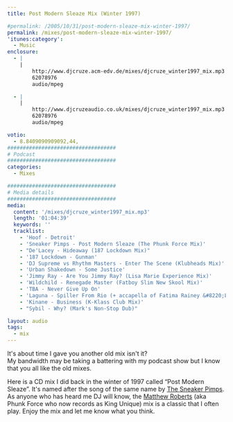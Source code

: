 ```yaml
---
title: Post Modern Sleaze Mix (Winter 1997)

#permalink: /2005/10/31/post-modern-sleaze-mix-winter-1997/
permalink: /mixes/post-modern-sleaze-mix-winter-1997/
'itunes:category':
  - Music
enclosure:
  - |
    |
        http://www.djcruze.acm-edv.de/mixes/djcruze_winter1997_mix.mp3
        62078976
        audio/mpeg

  - |
    |
        http://www.djcruzeaudio.co.uk/mixes/djcruze_winter1997_mix.mp3
        62078976
        audio/mpeg

votio:
  - 8.8409090909092,44,
###################################
# Podcast
###################################
categories:
  - Mixes

###################################
# Media details
###################################
media:
  content: '/mixes/djcruze_winter1997_mix.mp3'
  length: '01:04:39'
  keywords: ''
  tracklist:
    - 'Hoof - Detroit'
    - 'Sneaker Pimps - Post Modern Sleaze (The Phunk Force Mix)'
    - "De'Lacey - Hideaway (187 Lockdown Mix)"
    - '187 Lockdown - Gunman'
    - 'DJ Supreme vs Rhythm Masters - Enter The Scene (Klubheads Mix)'
    - 'Urban Shakedown - Some Justice'
    - 'Jimmy Ray - Are You Jimmy Ray? (Lisa Marie Experience Mix)'
    - 'Wildchild - Renegade Master (Fatboy Slim New Skool Mix)'
    - 'TBA - Never Give Up On'
    - 'Laguna - Spiller From Rio (+ accapella of Fatima Rainey &#8220;Love is a Wonderful Thing&#8221;)'
    - 'Kinane - Business (K-Klass Club Mix)'
    - "Sybil - Why? (Mark's Non-Stop Dub)"

layout: audio
tags:
  - mix
---
```


It's about time I gave you another old mix isn't it?  
My bandwidth may be taking a battering with my podcast show but I know that you all like the old mixes.

Here is a CD mix I did back in the winter of 1997 called &#8220;Post Modern Sleaze&#8221;. It's named after the song of the same name by [The Sneaker Pimps][1]. As anyone who has heard me DJ will know, the [Matthew Roberts][2] (aka Phunk Force who now records as King Unique) mix is a classic that I often play. Enjoy the mix and let me know what you think.

[1]: http://www.sneakerpimps.com/
[2]: http://www.kingunique.com
